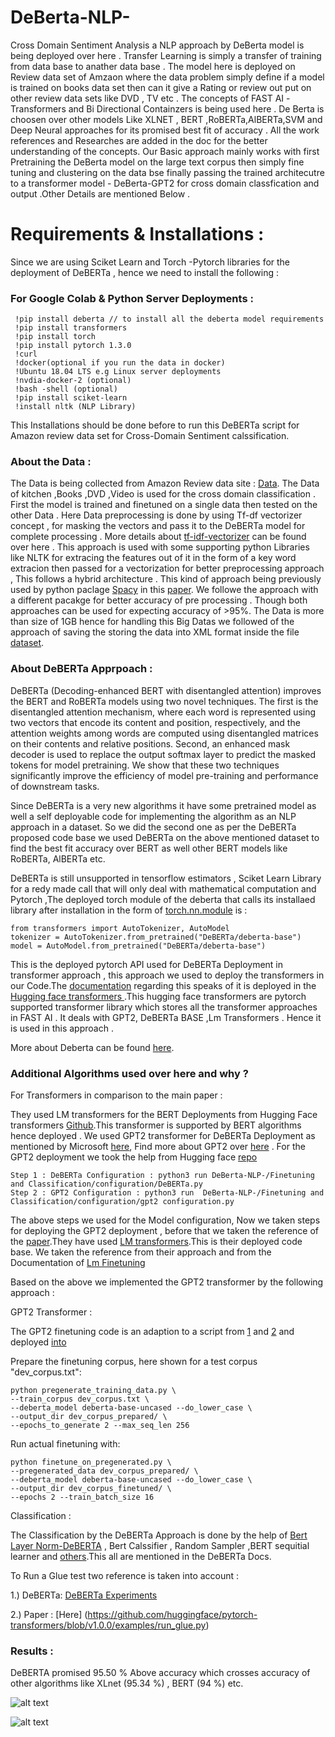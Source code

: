 # DeBerta-NLP-
Cross Domain Sentiment Analysis a NLP approach by DeBerta model is being deployed over here . Transfer Learning is simply a transfer of training from data base to anather data base . The model here is deployed on Review data set of Amzaon where the data problem simply define if a model is trained on books data set then can it give a Rating or review out put on other review data sets like DVD , TV etc . The concepts of FAST AI -Transformers and Bi Directional Containzers is being used here . De Berta is choosen over other models Like XLNET , BERT ,RoBERTa,AlBERTa,SVM and Deep Neural approaches for its promised best fit of accuracy . All the work references and Researches are added in the doc for the better understanding of the concepts.
Our Basic approach mainly works with first Pretraining the DeBerta model on the large text corpus then simply fine tuning and clustering on the data bse finally passing the trained architecutre to a transformer model - DeBerta-GPT2 for cross domain classfication and output .Other Details are mentioned Below .

# Requirements & Installations :
Since we are using Sciket Learn and Torch -Pytorch libraries for the deployment of DeBERTa , hence we need to install the following :

 ### For Google Colab & Python Server Deployments : 
     !pip install deberta // to install all the deberta model requirements 
     !pip install transformers 
     !pip install torch 
     !pip install pytorch 1.3.0
     !curl 
     !docker(optional if you run the data in docker)
     !Ubuntu 18.04 LTS e.g Linux server deployments
     !nvdia-docker-2 (optional)
     !bash -shell (optional)
     !pip install sciket-learn
     !install nltk (NLP Library)
  
  This Installations should be done before to run this DeBERTa script for Amazon review data set for Cross-Domain Sentiment calssification. 
  ### About the Data : 
The Data is being collected from Amazon Review data site : [Data](http://jmcauley.ucsd.edu/data/amazon/). The Data of kitchen ,Books ,DVD ,Video is used for the cross domain classification . First the model is trained and finetuned on a single data then tested on the other Data . Here Data preprocessing is done by using Tf-df vectorizer concept , for masking the vectors and pass it to the DeBERTa model for complete processing . More details about [tf-idf-vectorizer](https://www.google.com/search?q=tf-idf+vectorizer&oq=tf-df+&aqs=chrome.3.69i57j0l7.3633j0j7&sourceid=chrome&ie=UTF-8) can be found over here . This approach is used with some supporting python Libraries like NLTK for extracing the features out of it in the form of a key word extracion then passed for a vectorization for better preprocessing approach , This follows a hybrid architecture . This kind of approach being previously used by python paclage [Spacy](https://spacy.io/) in this [paper](https://github.com/deepopinion/domain-adapted-atsc). We followe the approach with a different pacakge for better accuracy of pre processing . Though both approaches can be used for expecting accuracy of >95%.
The Data is more than size of 1GB hence for handling this Big Datas we followed of the approach of saving the storing the data into XML format inside the file [dataset](https://github.com/Anustup900/DeBerta-NLP-/tree/master/Dataset).

### About DeBERTa Apprpoach : 

DeBERTa (Decoding-enhanced BERT with disentangled attention) improves the BERT and RoBERTa models using two novel techniques. The first is the disentangled attention mechanism, where each word is represented using two vectors that encode its content and position, respectively, and the attention weights among words are computed using disentangled matrices on their contents and relative positions. Second, an enhanced mask decoder is used to replace the output softmax layer to predict the masked tokens for model pretraining. We show that these two techniques significantly improve the efficiency of model pre-training and performance of downstream tasks.

Since DeBERTa is a very new algorithms it have some pretrained model as well a self deployable code for implementing the algorithm as an NLP approach in a dataset. So we did the second one as per the DeBERTa proposed code base we used DeBERTa on the above mentioned dataset to find the best fit accuracy over BERT as well other BERT models like RoBERTa, AlBERTa etc. 

DeBERTa is still unsupported in tensorflow estimators , Sciket Learn Library for a redy made call that will only deal with mathematical computation and Pytorch ,The deployed torch module of the deberta that calls its installaed library after installation in the form of [torch.nn.module](https://deberta.readthedocs.io/en/latest/modules/deberta.html#deberta-model) is : 
```
from transformers import AutoTokenizer, AutoModel
tokenizer = AutoTokenizer.from_pretrained("DeBERTa/deberta-base")
model = AutoModel.from_pretrained("DeBERTa/deberta-base")
```
This is the deployed pytorch API used for DeBERTa Deployment in transformer approach , this approach we used to deploy the transformers in our Code.The [documentation](https://huggingface.co/DeBERTa/deberta-base) regarding this speaks of it is deployed in the[ Hugging face transformers ](https://github.com/huggingface/transformers) .This hugging face transformers are pytorch supported transformer library which stores all the transformer approaches in FAST AI . It deals with GPT2, DeBERTa BASE ,Lm Transformers . Hence it is used in this approach . 

More about Deberta can be found [here](https://deberta.readthedocs.io/en/latest/modules/deberta.html#).

### Additional Algorithms used over here and why ?
 For Transformers in comparison to the main paper : 
 
 They used LM transformers for the BERT Deployments from Hugging Face transformers [Github](https://github.com/huggingface/transformers).This transformer is supported by BERT algorithms hence deployed . 
 We used GPT2 transformer for DeBERTa Deployment as mentioned by Microsoft [here](https://deberta.readthedocs.io/en/latest/modules/deberta.html#gpt2tokenizer), Find more about GPT2 over [here](https://openai.com/blog/better-language-models/) .
 For the GPT2 deployment we took the help from Hugging face [repo](https://github.com/huggingface/transformers/tree/master/src/transformers)
 ```
 Step 1 : DeBERTa Configuration : python3 run DeBerta-NLP-/Finetuning and Classification/configuration/DeBERTa.py
 Step 2 : GPT2 Configuration : python3 run  DeBerta-NLP-/Finetuning and Classification/configuration/gpt2 configuration.py
 ```
 The above steps we used for the Model configuration, Now we taken steps for deploying the GPT2 deployment , before that we taken the reference of the [paper](https://github.com/deepopinion/domain-adapted-atsc).They have used [LM transformers](https://github.com/deepopinion/domain-adapted-atsc/blob/master/finetuning_and_classification/finetune_on_pregenerated.py).This is their deployed code base. We taken the reference from their approach and from the Documentation of [Lm Finetuning](https://github.com/huggingface/transformers/blob/v1.0.0/examples/lm_finetuning/finetune_on_pregenerated.py) 
 
 Based on the above we implemented the GPT2 transformer by the following approach : 
 
GPT2 Transformer :

The GPT2 finetuning code is an adaption to a script from [1](https://github.com/huggingface/transformers/tree/v1.0.0/examples/lm_finetuning) and [2](https://deberta.readthedocs.io/en/latest/_modules/DeBERTa/deberta/gpt2_tokenizer.html#GPT2Tokenizer) and deployed [into](https://github.com/Anustup900/DeBerta-NLP-/tree/master/Finetuning%20and%20Classification)

Prepare the finetuning corpus, here shown for a test corpus "dev_corpus.txt":

    python pregenerate_training_data.py \
    --train_corpus dev_corpus.txt \
    --deberta_model deberta-base-uncased --do_lower_case \
    --output_dir dev_corpus_prepared/ \
    --epochs_to_generate 2 --max_seq_len 256


Run actual finetuning with:

    python finetune_on_pregenerated.py \
    --pregenerated_data dev_corpus_prepared/ \
    --deberta_model deberta-base-uncased --do_lower_case \
    --output_dir dev_corpus_finetuned/ \
    --epochs 2 --train_batch_size 16
    
Classification : 

The Classification by the DeBERTa Approach is done by the help of [Bert Layer Norm-DeBERTA](https://deberta.readthedocs.io/en/latest/modules/deberta.html#bertlayernorm) , Bert Calssifier , Random Sampler ,BERT sequitial learner and [others](https://github.com/Anustup900/DeBerta-NLP-/blob/master/Finetuning%20and%20Classification/Run_glue_tests.py).This all are mentioned in the DeBERTa Docs.

To Run a Glue test two reference is taken into account : 

1.) DeBERTa: [DeBERTa Experiments](https://github.com/microsoft/DeBERTa/tree/master/experiments/glue)

2.) Paper : [Here] (https://github.com/huggingface/pytorch-transformers/blob/v1.0.0/examples/run_glue.py)

### Results : 

DeBERTA promised 95.50 % Above accuracy which crosses accuracy of other algorithms like XLnet (95.34 %) , BERT (94 %) etc.


![alt text](https://github.com/Anustup900/DeBerta-NLP-/blob/master/Figures/Table.PNG)


![alt text](https://github.com/Anustup900/DeBerta-NLP-/blob/master/Figures/DeBerta.jpg)

